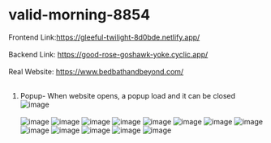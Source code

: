 # valid-morning-8854
Frontend Link:https://gleeful-twilight-8d0bde.netlify.app/ <br> <br>
Backend Link: https://good-rose-goshawk-yoke.cyclic.app/ <br> <br>
Real Website: https://www.bedbathandbeyond.com/ <br> <br>

1. Popup- When website opens, a popup load and it can be closed <br>
![image](https://user-images.githubusercontent.com/112754448/213983409-b77c8ffe-91bb-4523-a261-1d23ecd7ad30.png)
 <br> <br>
![image](https://user-images.githubusercontent.com/112754448/213983453-5150f9a0-e427-4fd6-90c9-43d282c0fd2d.png)
![image](https://user-images.githubusercontent.com/112754448/213983486-1304c48f-b512-4e7b-a02e-4ac1ed9d7c9b.png)
![image](https://user-images.githubusercontent.com/112754448/213983517-3c3ae561-1ac2-4e53-baa7-cc159f130636.png)
![image](https://user-images.githubusercontent.com/112754448/213983555-cb9f6579-393d-4ada-b87a-c8c5d63a6d47.png)
![image](https://user-images.githubusercontent.com/112754448/213983607-6f273963-7d94-4060-8076-619411b28806.png)
![image](https://user-images.githubusercontent.com/112754448/213983626-08970911-5aa3-4e4c-8893-ce2880685bcc.png)
![image](https://user-images.githubusercontent.com/112754448/213983702-e261b83f-6f33-41b3-9664-f29c9a83a88e.png)
![image](https://user-images.githubusercontent.com/112754448/213983730-afcc4f25-966c-4a94-8d0e-537c55b3fb1c.png)
![image](https://user-images.githubusercontent.com/112754448/213983896-bde078db-d616-4729-8e37-1f6e0e9491e5.png)
![image](https://user-images.githubusercontent.com/112754448/213983920-0d6f245c-ec91-46d2-a988-09b9c68e9d50.png)
![image](https://user-images.githubusercontent.com/112754448/213984036-7569276c-963e-403b-bfb2-f5046eb59123.png)
![image](https://user-images.githubusercontent.com/112754448/213984061-3aaca424-2c24-48a1-9895-1416b1277206.png)
![image](https://user-images.githubusercontent.com/112754448/213984088-f73b756d-afab-4cac-9707-0984d24dbaa6.png)
